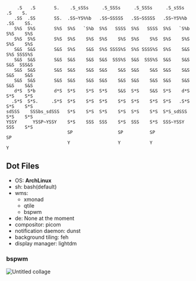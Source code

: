
```
    .S   .S       S.    .S_sSSs     .S_SSSs     .S_SSSs     .S_sSSs     .S    S.   
   .SS  .SS       SS.  .SS~YS%%b   .SS~SSSSS   .SS~SSSSS   .SS~YS%%b   .SS    SS.  
   S%S  S%S       S%S  S%S   `S%b  S%S   SSSS  S%S   SSSS  S%S   `S%b  S%S    S%S  
   S%S  S%S       S%S  S%S    S%S  S%S    S%S  S%S    S%S  S%S    S%S  S%S    S%S  
   S&S  S&S       S&S  S%S    S&S  S%S SSSS%S  S%S SSSS%S  S%S    S&S  S%S SSSS%S  
   S&S  S&S       S&S  S&S    S&S  S&S  SSS%S  S&S  SSS%S  S&S    S&S  S&S  SSS&S  
   S&S  S&S       S&S  S&S    S&S  S&S    S&S  S&S    S&S  S&S    S&S  S&S    S&S  
   S&S  S&S       S&S  S&S    S&S  S&S    S&S  S&S    S&S  S&S    S&S  S&S    S&S  
   d*S  S*b       d*S  S*S    S*S  S*S    S&S  S*S    S&S  S*S    d*S  S*S    S*S  
  .S*S  S*S.     .S*S  S*S    S*S  S*S    S*S  S*S    S*S  S*S   .S*S  S*S    S*S  
sdSSS    SSSbs_sdSSS   S*S    S*S  S*S    S*S  S*S    S*S  S*S_sdSSS   S*S    S*S  
YSSY      YSSP~YSSY    S*S    SSS  SSS    S*S  SSS    S*S  SSS~YSSY    SSS    S*S  
                       SP                 SP          SP                      SP   
                       Y                  Y           Y                       Y   
```

## Dot Files

* OS: **ArchLinux**
* sh: bash(default)
* wms:
  * xmonad
  * qtile
  * bspwm
* de: None at the moment
* compositor: picom
* notification daemon: dunst
* background tiling: feh
* display manager: lightdm


### bspwm
![Untitled collage](https://user-images.githubusercontent.com/67371703/129601575-09782a4c-f08f-4f2d-8c0b-044bf64db198.png)
